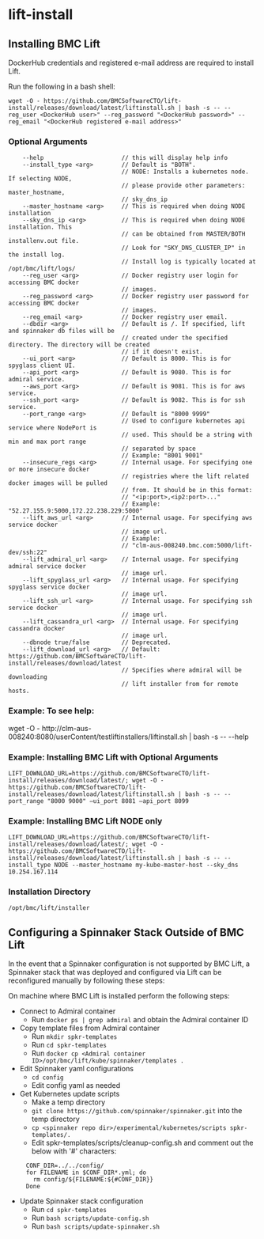 # lift-install

## Installing BMC Lift

DockerHub credentials and registered e-mail address are required to install Lift.

Run the following in a bash shell:

`wget -O - https://github.com/BMCSoftwareCTO/lift-install/releases/download/latest/liftinstall.sh | bash -s -- --reg_user <DockerHub user>" --reg_password "<DockerHub password>" --reg_email "<DockerHub registered e-mail address>"`

### Optional Arguments

```
    --help                      // this will display help info 
    --install_type <arg>        // Default is "BOTH". 
                                // NODE: Installs a kubernetes node. If selecting NODE, 
                                // please provide other parameters: master_hostname, 
                                // sky_dns_ip
    --master_hostname <arg>     // This is required when doing NODE installation
    --sky_dns_ip <arg>          // This is required when doing NODE installation. This 
                                // can be obtained from MASTER/BOTH installenv.out file.
                                // Look for "SKY_DNS_CLUSTER_IP" in the install log.
                                // Install log is typically located at /opt/bmc/lift/logs/
    --reg_user <arg>            // Docker registry user login for accessing BMC docker 
                                // images.
    --reg_password <arg>        // Docker registry user password for accessing BMC docker 
                                // images.
    --reg_email <arg>           // Docker registry user email.
    --dbdir <arg>               // Default is /. If specified, lift and spinnaker db files will be
                                // created under the specified directory. The directory will be created
                                // if it doesn't exist.    
    --ui_port <arg>             // Default is 8000. This is for spyglass client UI.
    --api_port <arg>            // Default is 9080. This is for admiral service.
    --aws_port <arg>            // Default is 9081. This is for aws service.
    --ssh_port <arg>            // Default is 9082. This is for ssh service.
    --port_range <arg>          // Default is "8000 9999"
                                // Used to configure kubernetes api service where NodePort is 
                                // used. This should be a string with min and max port range 
                                // separated by space
                                // Example: "8001 9001"
    --insecure_regs <arg>       // Internal usage. For specifying one or more insecure docker
                                // registries where the lift related docker images will be pulled
                                // from. It should be in this format:
                                // "<ip:port>,<ip2:port>..."
                                // Example: "52.27.155.9:5000,172.22.238.229:5000"
    --lift_aws_url <arg>        // Internal usage. For specifying aws service docker
                                // image url.
                                // Example: 
                                // "clm-aus-008240.bmc.com:5000/lift-dev/ssh:22"
    --lift_admiral_url <arg>    // Internal usage. For specifying admiral service docker
                                // image url.
    --lift_spyglass_url <arg>   // Internal usage. For specifying spyglass service docker
                                // image url.
    --lift_ssh_url <arg>        // Internal usage. For specifying ssh service docker
                                // image url.
    --lift_cassandra_url <arg>  // Internal usage. For specifying cassandra docker
                                // image url.
    --dbnode true/false         // Deprecated.
    --lift_download_url <arg>   // Default: https://github.com/BMCSoftwareCTO/lift-install/releases/download/latest
                                // Specifies where admiral will be downloading
                                // lift installer from for remote hosts.
```
### Example: To see help:
wget -O - http://clm-aus-008240:8080/userContent/testliftinstallers/liftinstall.sh  | bash -s -- --help

### Example: Installing BMC Lift with Optional Arguments
```LIFT_DOWNLOAD_URL=https://github.com/BMCSoftwareCTO/lift-install/releases/download/latest/; wget -O - https://github.com/BMCSoftwareCTO/lift-install/releases/download/latest/liftinstall.sh | bash -s -- --port_range "8000 9000" –ui_port 8081 –api_port 8099```

### Example: Installing BMC Lift NODE only
```LIFT_DOWNLOAD_URL=https://github.com/BMCSoftwareCTO/lift-install/releases/download/latest/; wget -O - https://github.com/BMCSoftwareCTO/lift-install/releases/download/latest/liftinstall.sh | bash -s -- --install_type NODE --master_hostname my-kube-master-host --sky_dns 10.254.167.114```

### Installation Directory

`/opt/bmc/lift/installer`

## Configuring a Spinnaker Stack Outside of BMC Lift

In the event that a Spinnaker configuration is not supported by BMC Lift, a Spinnaker stack that was deployed and configured via Lift can be reconfigured manually by following these steps:

On machine where BMC Lift is installed perform the following steps:

* Connect to Admiral container
  * Run `docker ps | grep admiral` and obtain the Admiral container ID
* Copy template files from Admiral container
  * Run `mkdir spkr-templates`
  * Run `cd spkr-templates`
  * Run `docker cp <Admiral container ID>/opt/bmc/lift/kube/spinnaker/templates .`
* Edit Spinnaker yaml configurations
  * `cd config`
  * Edit config yaml as needed
* Get Kubernetes update scripts
  * Make a temp directory
  * `git clone https://github.com/spinnaker/spinnaker.git` into the temp directory
  * `cp <spinnaker repo dir>/experimental/kubernetes/scripts spkr-templates/.`
  * Edit spkr-templates/scripts/cleanup-config.sh and comment out the below with '#' characters:
  
```
     CONF_DIR=../../config/
     for FILENAME in $CONF_DIR*.yml; do
       rm config/${FILENAME:${#CONF_DIR}}
     Done
```
* Update Spinnaker stack configuration
  * Run `cd spkr-templates`
  * Run `bash scripts/update-config.sh`
  * Run `bash scripts/update-spinnaker.sh`
